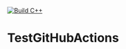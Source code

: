 [![Build C++](https://github.com/collinsjacob127/TestGitHubActions/actions/workflows/main.yml/badge.svg)](https://github.com/collinsjacob127/TestGitHubActions/actions/workflows/main.yml)

# TestGitHubActions
